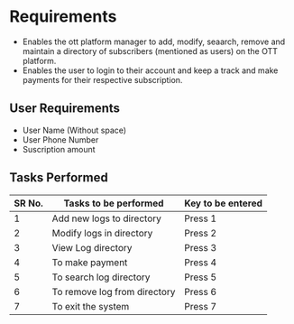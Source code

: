 # Requirements

* Enables the ott platform manager to add, modify, seaarch, remove and maintain a directory of subscribers (mentioned as users) on the OTT platform.
* Enables the user to login to their account and keep a track and make payments for their respective subscription. 

## User Requirements 

* User Name (Without space)
* User Phone Number 
* Suscription amount 

## Tasks Performed 

| SR No.       | Tasks to be performed        | Key to be entered       |
|--------------|------------------------------|-------------------------|
| 1            | Add new logs to directory    | Press 1                 |
| 2            | Modify logs in directory     | Press 2                 |
| 3            | View Log directory           | Press 3                 |
| 4            | To make payment              | Press 4                 |
| 5            | To search log directory      | Press 5                 |
| 6            | To remove log from directory | Press 6                 |
| 7            | To exit the system           | Press 7                 |
